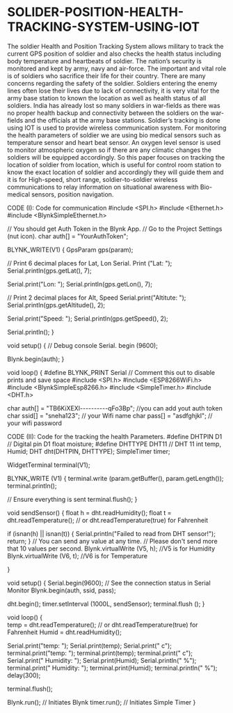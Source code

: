# SOLIDER-POSITION-HEALTH-TRACKING-SYSTEM-USING-IOT
The soldier Health and Position Tracking System allows military to track the current GPS position of soldier and also checks the health status including body temperature and heartbeats of soldier.
The nation’s security is monitored and kept by army, navy and air-force. The important and vital role is of soldiers who sacrifice their life for their country. There are many concerns regarding the safety of the soldier. Soldiers entering the enemy lines often lose their lives due to lack of connectivity, it is very vital for the army base station to known the location as well as health status of all soldiers. India has already lost so many soldiers in war-fields as there was no proper health backup and connectivity between the soldiers on the war-fields and the officials at the army base stations.
                                                                                                           Soldier’s tracking is done using IOT is used to provide wireless communication system. For monitoring the health parameters of soldier we are using bio medical sensors such as temperature sensor and heart beat sensor. An oxygen level sensor is used to monitor atmospheric oxygen so if there are any climatic changes the soldiers will be equipped accordingly.
So this paper focuses on tracking the location of soldier from location, which is useful for control room station to know the exact location of soldier and accordingly they will guide them and it is for High-speed, short range, soldier-to-soldier wireless communications to relay information on situational awareness with Bio-medical sensors, position navigation.


CODE (I): Code for communication
#include <SPI.h>
#include <Ethernet.h>
#include <BlynkSimpleEthernet.h>

// You should get Auth Token in the Blynk App.
// Go to the Project Settings (nut icon).
char auth[] = "YourAuthToken";

BLYNK_WRITE(V1) {
  GpsParam gps(param);

  // Print 6 decimal places for Lat, Lon
  Serial. Print ("Lat: ");
  Serial.println(gps.getLat(), 7);

  Serial.print("Lon: ");
  Serial.println(gps.getLon(), 7);

  // Print 2 decimal places for Alt, Speed
  Serial.print("Altitute: ");
  Serial.println(gps.getAltitude(), 2);

  Serial.print("Speed: ");
  Serial.println(gps.getSpeed(), 2);

  Serial.println();
}

void setup()
{
  // Debug console
  Serial. begin (9600);

  Blynk.begin(auth);
}

void loop()
{
#define BLYNK_PRINT Serial    // Comment this out to disable prints and save space
#include <SPI.h>
#include <ESP8266WiFi.h>
#include <BlynkSimpleEsp8266.h>
#include <SimpleTimer.h>
#include <DHT.h>


char auth[] = "TB6KiXEXl----------qFo3Bp"; //you can add yout auth token 
char ssid[] = "sneha123";     // your Wifi name
char pass[] = "asdfghjkl";    // your wifi password









CODE (II):  Code for the tracking the health Parameters.
#define DHTPIN D1          // Digital pin D1
float moisture; 
#define DHTTYPE DHT11     // DHT 11
int temp, Humid;
DHT dht(DHTPIN, DHTTYPE);
SimpleTimer timer;

WidgetTerminal terminal(V1);

BLYNK_WRITE (V1)
{
    terminal.write (param.getBuffer(), param.getLength());
    terminal.println();

  // Ensure everything is sent
  terminal.flush();
}

void sendSensor()
{
  float h = dht.readHumidity();
  float t = dht.readTemperature(); // or dht.readTemperature(true) for Fahrenheit

  if (isnan(h) || isnan(t)) {
    Serial.println("Failed to read from DHT sensor!");
    return;
  }
  // You can send any value at any time.
  // Please don't send more that 10 values per second.
  Blynk.virtualWrite (V5, h);  //V5 is for Humidity
  Blynk.virtualWrite (V6, t);  //V6 is for Temperature

}

void setup()
{
  Serial.begin(9600); // See the connection status in Serial Monitor
  Blynk.begin(auth, ssid, pass);

  dht.begin();
  timer.setInterval (1000L, sendSensor);
  terminal.flush ();
}

void loop()
{  
    temp = dht.readTemperature(); // or dht.readTemperature(true) for Fahrenheit
  Humid = dht.readHumidity();

  Serial.print("temp: ");
  Serial.print(temp);
  Serial.print(" c");  
  terminal.print("temp: ");
  terminal.print(temp);
  terminal.print(" c");
  Serial.print("    Humidity: ");
  Serial.print(Humid);
  Serial.println(" %");  
  terminal.print("  Humidity: ");
  terminal.print(Humid);
  terminal.println(" %");
  delay(300);

    

   terminal.flush();
     
  Blynk.run(); // Initiates Blynk
  timer.run(); // Initiates Simple Timer
}	
